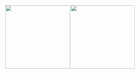 <p align="center">
  <img src="https://github-readme-stats.vercel.app/api?username=OuterCyrex&show_icons=true&theme=vue" height="200"/>
  <img src="https://github-readme-stats.vercel.app/api/top-langs/?username=OuterCyrex&layout=compact&theme=vue" height="200"/>
</p>








